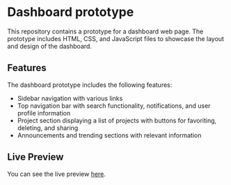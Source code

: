 # Dashboard prototype

This repository contains a prototype for a dashboard web page. The prototype includes HTML, CSS, and JavaScript files to showcase the layout and design of the dashboard.

## Features

The dashboard prototype includes the following features:

- Sidebar navigation with various links
- Top navigation bar with search functionality, notifications, and user profile information
- Project section displaying a list of projects with buttons for favoriting, deleting, and sharing
- Announcements and trending sections with relevant information

## Live Preview

You can see the live preview [here](https://valentave.github.io/dashboard/).
